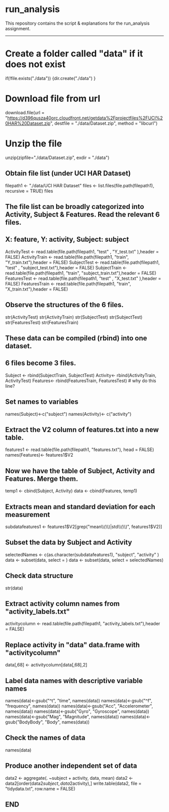 # run_analysis
This repository contains the script & explanations for the run_analysis assignment.
_____________________________________________________________________________________________________________________________________

# Create a folder called "data" if it does not exist
if(!file.exists("./data"))
   {dir.create("./data")
}


# Download file from url
download.file(url = "https://d396qusza40orc.cloudfront.net/getdata%2Fprojectfiles%2FUCI%20HAR%20Dataset.zip",
              destfile = "./data/Dataset.zip",
              method = "libcurl")


# Unzip the file
unzip(zipfile="./data/Dataset.zip", exdir = "./data")


## Obtain file list (under UCI HAR Dataset)
filepath1 <- "./data/UCI HAR Dataset"
files <- list.files(file.path(filepath1), recursive = TRUE)
files


## The file list can be broadly categorized into Activity, Subject & Features. Read the relevant 6 files.
## X: feature, Y: activity, Subject: subject
ActivityTest  <- read.table(file.path(filepath1, "test" , "Y_test.txt" ),header = FALSE)
ActivityTrain <- read.table(file.path(filepath1, "train", "Y_train.txt"),header = FALSE)
SubjectTest  <- read.table(file.path(filepath1, "test" , "subject_test.txt"),header = FALSE)
SubjectTrain <- read.table(file.path(filepath1, "train", "subject_train.txt"),header = FALSE)
FeaturesTest  <- read.table(file.path(filepath1, "test" , "X_test.txt" ),header = FALSE)
FeaturesTrain <- read.table(file.path(filepath1, "train", "X_train.txt"),header = FALSE)


## Observe the structures of the 6 files.
str(ActivityTest)
str(ActivityTrain)
str(SubjectTest)
str(SubjectTest)
str(FeaturesTest)
str(FeaturesTrain)


## These data can be compiled (rbind) into one dataset. 
## 6 files become 3 files.
Subject <- rbind(SubjectTrain, SubjectTest)
Activity<- rbind(ActivityTrain, ActivityTest)
Features<- rbind(FeaturesTrain, FeaturesTest)  # why do this line?

## Set names to variables
names(Subject)<-c("subject")
names(Activity)<- c("activity")


## Extract the V2 column of features.txt into a new table.
features1 <- read.table(file.path(filepath1, "features.txt"), head = FALSE)
names(Features)<- features1$V2


## Now we have the table of Subject, Activity and Features. Merge them.
temp1 <- cbind(Subject, Activity)
data <- cbind(Features, temp1)


## Extracts mean and standard deviation for each measurement
subdatafeatures1 <- features1$V2[grep("mean\\(\\)|std\\(\\)", features1$V2)]


## Subset the data by Subject and Activity
selectedNames <- c(as.character(subdatafeatures1), "subject", "activity" )
data <- subset(data, select = )
data <- subset(data, select = selectedNames)


## Check data structure
str(data)


## Extract activity column names from "activity_labels.txt"
activitycolumn <- read.table(file.path(filepath1, "activity_labels.txt"),header = FALSE)


## Replace activity in "data" data.frame with "activitycolumn"
data[,68] <- activitycolumn[data[,68],2]


## Label data names with descriptive variable names
names(data)<-gsub("^t", "time", names(data))
names(data)<-gsub("^f", "frequency", names(data))
names(data)<-gsub("Acc", "Accelerometer", names(data))
names(data)<-gsub("Gyro", "Gyroscope", names(data))
names(data)<-gsub("Mag", "Magnitude", names(data))
names(data)<-gsub("BodyBody", "Body", names(data))


## Check the names of data
names(data)


## Produce another independent set of data
data2 <- aggregate(. ~subject + activity, data, mean)
data2 <- data2[order(data2$subject, data2$activity),]
write.table(data2, file = "tidydata.txt", row.name = FALSE)

## END
